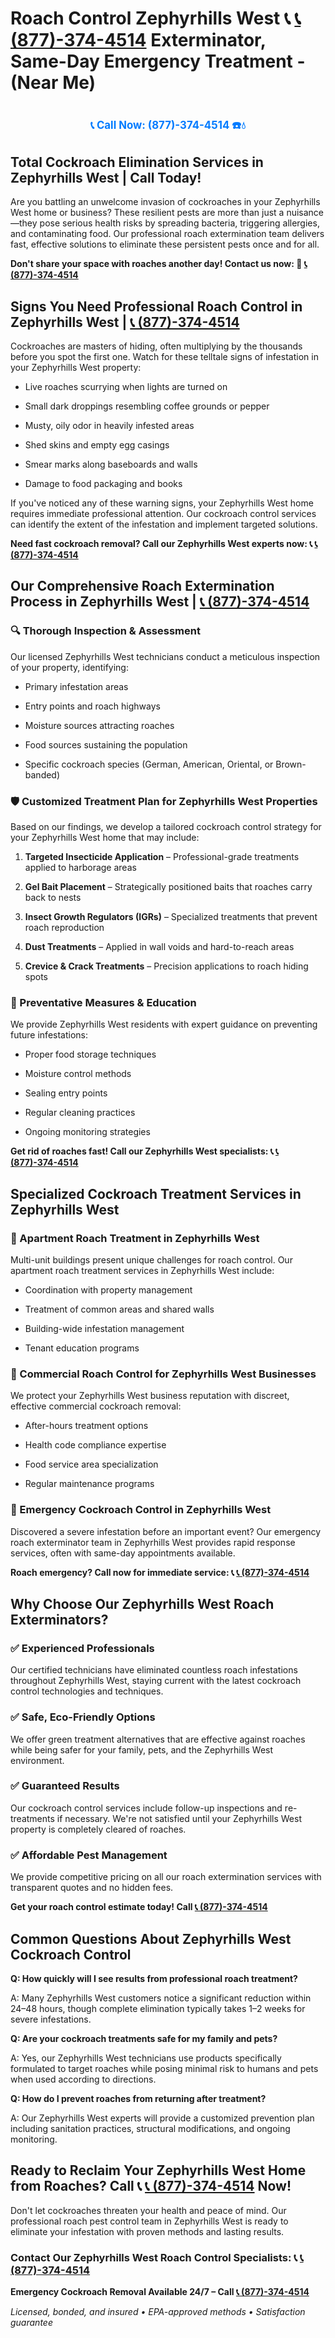 # Roach Control Zephyrhills West 📞 [📞 (877)-374-4514](https://pest-control-4514.netlify.app) Exterminator, Same-Day Emergency Treatment - (Near Me)
# 

<p align="center" style="font-size: 1.2em; font-weight: bold; margin: 20px 0;">
  <a href="https://pest-control-4514.netlify.app" target="_blank" style="color: #007BFF; text-decoration: none;">📞 Call Now: (877)-374-4514 ☎️💧</a>
</p>

## Total Cockroach Elimination Services in Zephyrhills West | Call  Today!

Are you battling an unwelcome invasion of cockroaches in your Zephyrhills West home or business? These resilient pests are more than just a nuisance—they pose serious health risks by spreading bacteria, triggering allergies, and contaminating food. Our professional roach extermination team delivers fast, effective solutions to eliminate these persistent pests once and for all.

**Don't share your space with roaches another day! Contact us now: 📱 [📞 (877)-374-4514](https://pest-control-4514.netlify.app)**

## Signs You Need Professional Roach Control in Zephyrhills West | [📞 (877)-374-4514](https://pest-control-4514.netlify.app)

Cockroaches are masters of hiding, often multiplying by the thousands before you spot the first one. Watch for these telltale signs of infestation in your Zephyrhills West property:

- Live roaches scurrying when lights are turned on  

- Small dark droppings resembling coffee grounds or pepper  

- Musty, oily odor in heavily infested areas  

- Shed skins and empty egg casings  

- Smear marks along baseboards and walls  

- Damage to food packaging and books  

If you've noticed any of these warning signs, your Zephyrhills West home requires immediate professional attention. Our cockroach control services can identify the extent of the infestation and implement targeted solutions.

**Need fast cockroach removal? Call our Zephyrhills West experts now: 📞 [📞 (877)-374-4514](https://pest-control-4514.netlify.app)**

## Our Comprehensive Roach Extermination Process in Zephyrhills West | [📞 (877)-374-4514](https://pest-control-4514.netlify.app)

### 🔍 Thorough Inspection & Assessment

Our licensed Zephyrhills West technicians conduct a meticulous inspection of your property, identifying:

- Primary infestation areas  

- Entry points and roach highways  

- Moisture sources attracting roaches  

- Food sources sustaining the population  

- Specific cockroach species (German, American, Oriental, or Brown-banded)  

### 🛡️ Customized Treatment Plan for Zephyrhills West Properties

Based on our findings, we develop a tailored cockroach control strategy for your Zephyrhills West home that may include:

1. **Targeted Insecticide Application** – Professional-grade treatments applied to harborage areas  

2. **Gel Bait Placement** – Strategically positioned baits that roaches carry back to nests  

3. **Insect Growth Regulators (IGRs)** – Specialized treatments that prevent roach reproduction  

4. **Dust Treatments** – Applied in wall voids and hard-to-reach areas  

5. **Crevice & Crack Treatments** – Precision applications to roach hiding spots  

### 🧹 Preventative Measures & Education

We provide Zephyrhills West residents with expert guidance on preventing future infestations:

- Proper food storage techniques  

- Moisture control methods  

- Sealing entry points  

- Regular cleaning practices  

- Ongoing monitoring strategies  

**Get rid of roaches fast! Call our Zephyrhills West specialists: 📞 [📞 (877)-374-4514](https://pest-control-4514.netlify.app)**

## Specialized Cockroach Treatment Services in Zephyrhills West

### 🏢 Apartment Roach Treatment in Zephyrhills West

Multi-unit buildings present unique challenges for roach control. Our apartment roach treatment services in Zephyrhills West include:

- Coordination with property management  

- Treatment of common areas and shared walls  

- Building-wide infestation management  

- Tenant education programs  

### 🏪 Commercial Roach Control for Zephyrhills West Businesses

We protect your Zephyrhills West business reputation with discreet, effective commercial cockroach removal:

- After-hours treatment options  

- Health code compliance expertise  

- Food service area specialization  

- Regular maintenance programs  

### 🚨 Emergency Cockroach Control in Zephyrhills West

Discovered a severe infestation before an important event? Our emergency roach exterminator team in Zephyrhills West provides rapid response services, often with same-day appointments available.

**Roach emergency? Call now for immediate service: 📞 [📞 (877)-374-4514](https://pest-control-4514.netlify.app)**

## Why Choose Our Zephyrhills West Roach Exterminators?

### ✅ Experienced Professionals

Our certified technicians have eliminated countless roach infestations throughout Zephyrhills West, staying current with the latest cockroach control technologies and techniques.

### ✅ Safe, Eco-Friendly Options

We offer green treatment alternatives that are effective against roaches while being safer for your family, pets, and the Zephyrhills West environment.

### ✅ Guaranteed Results

Our cockroach control services include follow-up inspections and re-treatments if necessary. We're not satisfied until your Zephyrhills West property is completely cleared of roaches.

### ✅ Affordable Pest Management

We provide competitive pricing on all our roach extermination services with transparent quotes and no hidden fees.

**Get your roach control estimate today! Call [📞 (877)-374-4514](https://pest-control-4514.netlify.app)**

## Common Questions About Zephyrhills West Cockroach Control

**Q: How quickly will I see results from professional roach treatment?**  

A: Many Zephyrhills West customers notice a significant reduction within 24–48 hours, though complete elimination typically takes 1–2 weeks for severe infestations.

**Q: Are your cockroach treatments safe for my family and pets?**  

A: Yes, our Zephyrhills West technicians use products specifically formulated to target roaches while posing minimal risk to humans and pets when used according to directions.

**Q: How do I prevent roaches from returning after treatment?**  

A: Our Zephyrhills West experts will provide a customized prevention plan including sanitation practices, structural modifications, and ongoing monitoring.

## Ready to Reclaim Your Zephyrhills West Home from Roaches? Call 📞 [📞 (877)-374-4514](https://pest-control-4514.netlify.app) Now!

Don't let cockroaches threaten your health and peace of mind. Our professional roach pest control team in Zephyrhills West is ready to eliminate your infestation with proven methods and lasting results.

### Contact Our Zephyrhills West Roach Control Specialists: 📞 [📞 (877)-374-4514](https://pest-control-4514.netlify.app)

**Emergency Cockroach Removal Available 24/7 – Call [📞 (877)-374-4514](https://pest-control-4514.netlify.app)**

*Licensed, bonded, and insured • EPA-approved methods • Satisfaction guarantee*
